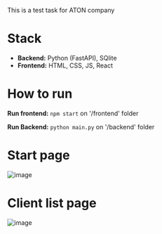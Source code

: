 This is a test task for ATON company

# Stack
- **Backend:** Python (FastAPI), SQlite
- **Frontend:** HTML, CSS, JS, React

# How to run
**Run frontend:**
`npm start` on '/frontend' folder

**Run Backend:**
`python main.py` on '/backend' folder

# Start page
![image](https://github.com/Qu1ck1337/ATON-test-task/assets/77533886/3e1bf444-050c-4e93-8c94-8f811d670fd9)

# Client list page
![image](https://github.com/Qu1ck1337/ATON-test-task/assets/77533886/a68a96e1-c36b-405c-8c1f-bbd9afac99f2)
